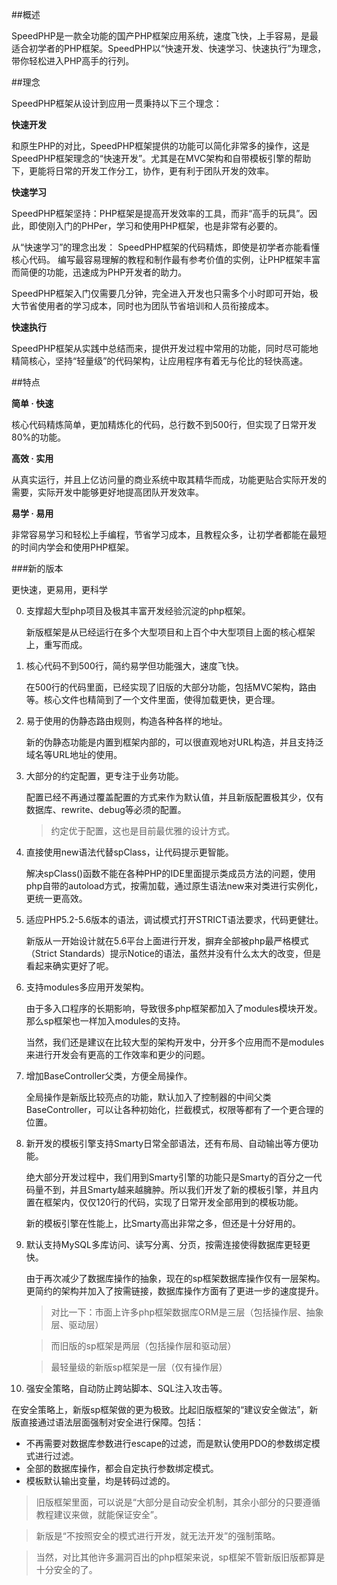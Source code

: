 ##概述

SpeedPHP是一款全功能的国产PHP框架应用系统，速度飞快，上手容易，是最适合初学者的PHP框架。SpeedPHP以“快速开发、快速学习、快速执行”为理念，带你轻松进入PHP高手的行列。

##理念

SpeedPHP框架从设计到应用一贯秉持以下三个理念：

**快速开发**

和原生PHP的对比，SpeedPHP框架提供的功能可以简化非常多的操作，这是SpeedPHP框架理念的“快速开发”。尤其是在MVC架构和自带模板引擎的帮助下，更能将日常的开发工作分工，协作，更有利于团队开发的效率。

**快速学习**

SpeedPHP框架坚持：PHP框架是提高开发效率的工具，而非“高手的玩具”。因此，即使刚入门的PHPer，学习和使用PHP框架，也是非常有必要的。

从“快速学习”的理念出发：
SpeedPHP框架的代码精炼，即使是初学者亦能看懂核心代码。
编写最容易理解的教程和制作最有参考价值的实例，让PHP框架丰富而简便的功能，迅速成为PHP开发者的助力。

SpeedPHP框架入门仅需要几分钟，完全进入开发也只需多个小时即可开始，极大节省使用者的学习成本，同时也为团队节省培训和人员衔接成本。

**快速执行**

SpeedPHP框架从实践中总结而来，提供开发过程中常用的功能，同时尽可能地精简核心，坚持“轻量级”的代码架构，让应用程序有着无与伦比的轻快高速。

##特点

**简单 · 快速**

核心代码精炼简单，更加精炼化的代码，总行数不到500行，但实现了日常开发80%的功能。

**高效 · 实用**

从真实运行，并且上亿访问量的商业系统中取其精华而成，功能更贴合实际开发的需要，实际开发中能够更好地提高团队开发效率。

**易学 · 易用**

非常容易学习和轻松上手编程，节省学习成本，且教程众多，让初学者都能在最短的时间内学会和使用PHP框架。

###新的版本

更快速，更易用，更科学

0. 支撑超大型php项目及极其丰富开发经验沉淀的php框架。

   新版框架是从已经运行在多个大型项目和上百个中大型项目上面的核心框架上，重写而成。

1. 核心代码不到500行，简约易学但功能强大，速度飞快。

   在500行的代码里面，已经实现了旧版的大部分功能，包括MVC架构，路由等。核心文件也精简到了一个文件里面，使得加载更快，更合理。

2. 易于使用的伪静态路由规则，构造各种各样的地址。

   新的伪静态功能是内置到框架内部的，可以很直观地对URL构造，并且支持泛域名等URL地址的使用。

3. 大部分的约定配置，更专注于业务功能。

   配置已经不再通过覆盖配置的方式来作为默认值，并且新版配置极其少，仅有数据库、rewrite、debug等必须的配置。
   
   > 约定优于配置，这也是目前最优雅的设计方式。

4. 直接使用new语法代替spClass，让代码提示更智能。

   解决spClass()函数不能在各种PHP的IDE里面提示类成员方法的问题，使用php自带的autoload方式，按需加载，通过原生语法new来对类进行实例化，更统一更高效。

5. 适应PHP5.2-5.6版本的语法，调试模式打开STRICT语法要求，代码更健壮。

   新版从一开始设计就在5.6平台上面进行开发，摒弃全部被php最严格模式（Strict Standards）提示Notice的语法，虽然并没有什么太大的改变，但是看起来确实更好了呢。

6. 支持modules多应用开发架构。

   由于多入口程序的长期影响，导致很多php框架都加入了modules模块开发。那么sp框架也一样加入modules的支持。
   
   当然，我们还是建议在比较大型的架构开发中，分开多个应用而不是modules来进行开发会有更高的工作效率和更少的问题。
   
7. 增加BaseController父类，方便全局操作。

   全局操作是新版比较亮点的功能，默认加入了控制器的中间父类BaseController，可以让各种初始化，拦截模式，权限等都有了一个更合理的位置。

8. 新开发的模板引擎支持Smarty日常全部语法，还有布局、自动输出等方便功能。

   绝大部分开发过程中，我们用到Smarty引擎的功能只是Smarty的百分之一代码量不到，并且Smarty越来越臃肿。所以我们开发了新的模板引擎，并且内置在框架内，仅仅120行的代码，实现了日常开发全部用到的模板功能。
   
   新的模板引擎在性能上，比Smarty高出非常之多，但还是十分好用的。

9. 默认支持MySQL多库访问、读写分离、分页，按需连接使得数据库更轻更快。
   
   由于再次减少了数据库操作的抽象，现在的sp框架数据库操作仅有一层架构。更简约的架构并加入了按需链接，数据库操作方面有了更进一步的速度提升。
   
   
   > 对比一下：市面上许多php框架数据库ORM是三层（包括操作层、抽象层、驱动层）
   
   > 而旧版的sp框架是两层（包括操作层和驱动层）
   
   > 最轻量级的新版sp框架是一层（仅有操作层）
   
10. 强安全策略，自动防止跨站脚本、SQL注入攻击等。

   在安全策略上，新版sp框架做的更为极致。比起旧版框架的“建议安全做法”，新版直接通过语法层面强制对安全进行保障。包括：
   
   - 不再需要对数据库参数进行escape的过滤，而是默认使用PDO的参数绑定模式进行过滤。
   - 全部的数据库操作，都会自定执行参数绑定模式。
   - 模板默认输出变量，均是转码过滤的。
   
   
   > 旧版框架里面，可以说是“大部分是自动安全机制，其余小部分的只要遵循教程建议来做，就能保证安全”。
   
   > 新版是“不按照安全的模式进行开发，就无法开发”的强制策略。
   
   > 当然，对比其他许多漏洞百出的php框架来说，sp框架不管新版旧版都算是十分安全的了。




